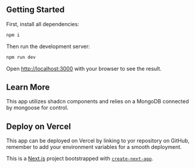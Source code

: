 

## Getting Started

First, install all dependencies:
```bash
npm i
```
Then run the development server:
```bash
npm run dev
```

Open [http://localhost:3000](http://localhost:3000) with your browser to see the result.



## Learn More

This app utilizes shadcn components and relies on a MongoDB connected by mongoose for control.

## Deploy on Vercel
This app can be deployed on Vercel by linking to yor repository on GitHub, remember to add your environment variables for a smooth deployment.

This is a [Next.js](https://nextjs.org/) project bootstrapped with [`create-next-app`](https://github.com/vercel/next.js/tree/canary/packages/create-next-app).